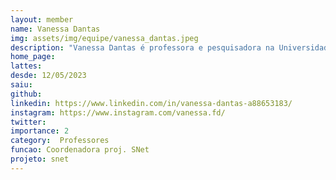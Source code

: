 ```yaml
---
layout: member
name: Vanessa Dantas
img: assets/img/equipe/vanessa_dantas.jpeg
description: "Vanessa Dantas é professora e pesquisadora na Universidade Federal da Paraíba, desde 2009. É mestre em informática e bacharela em Ciência da Computação pela Universidade Federal de Campina Grande. Professora universitária desde 2003, já atuou em diversos projetos de extensão e orientou vários alunos em trabalhos de conclusão de curso. É uma das criadoras do projeto IT Girls, que incentiva o ingresso e apoia a permanência de mulheres nos cursos superiores de tecnologia. Desde 2017, atua como Embaixadora do programa global Women Techmakers, criado pelo Google para fomentar comunidades de mulheres na tecnologia. É também organizadora geral do evento Mulher Tech Sim Senhor, o maior encontro de mulheres de tecnologia do Brasil. Em 2022, passou a atuar também no Laboratório de Engenharia de Software Aplicada - AYTY, orientando alunos em atividades junto a empresas de João Pessoa."
home_page: 
lattes: 
desde: 12/05/2023
saiu: 
github: 
linkedin: https://www.linkedin.com/in/vanessa-dantas-a88653183/
instagram: https://www.instagram.com/vanessa.fd/
twitter: 
importance: 2
category:  Professores
funcao: Coordenadora proj. SNet
projeto: snet
---
```

